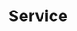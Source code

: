 ---
title: Service
description: Learn about pipeline specifications.
author:
tags:  ["guides-config", "pipelines"]
categories:
series: 
seriesPart: 
date:
weight: 
label: "optional" 
---